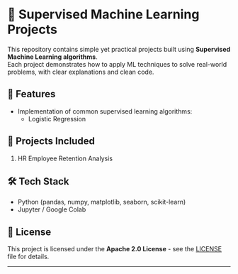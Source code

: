 # 🎯 Supervised Machine Learning Projects

This repository contains simple yet practical projects built using **Supervised Machine Learning algorithms**.  
Each project demonstrates how to apply ML techniques to solve real-world problems, with clear explanations and clean code.

## 🚀 Features
- Implementation of common supervised learning algorithms:
  - Logistic Regression 

## 📂 Projects Included
1. HR Employee Retention Analysis   

## 🛠️ Tech Stack
- Python (pandas, numpy, matplotlib, seaborn, scikit-learn)
- Jupyter / Google Colab

## 📜 License
This project is licensed under the **Apache 2.0 License** - see the [LICENSE](./LICENSE) file for details.

---
